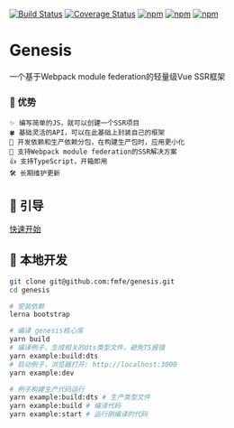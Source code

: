 [![Build Status](https://travis-ci.org/fmfe/genesis.svg?branch=master)](https://travis-ci.org/fmfe/genesis)
[![Coverage Status](https://coveralls.io/repos/github/fmfe/genesis/badge.svg?branch=master)](https://coveralls.io/github/fmfe/genesis?branch=master)
[![npm](https://img.shields.io/npm/v/@fmfe/genesis-core.svg)](https://www.npmjs.com/package/@fmfe/genesis-core) 
[![npm](https://img.shields.io/npm/dm/@fmfe/genesis-core.svg)](https://www.npmjs.com/package/@fmfe/genesis-core)
[![npm](https://img.shields.io/npm/dt/@fmfe/genesis-core.svg)](https://www.npmjs.com/package/@fmfe/genesis-core)
# Genesis
一个基于Webpack module federation的轻量级Vue SSR框架

### 🚀 优势
    ✨ 编写简单的JS，就可以创建一个SSR项目    
    🍀 基础灵活的API，可以在此基础上封装自己的框架    
    🙅 开发依赖和生产依赖分包，在构建生产包时，应用更小化    
    🤝 支持Webpack module federation的SSR解决方案    
    👍 支持TypeScript，开箱即用    
    🛠 长期维护更新    

## 🚪 引导
[快速开始](./docs/zh-CN/quick-start.md)
## 🏃 本地开发
```bash
git clone git@github.com:fmfe/genesis.git
cd genesis

# 安装依赖
lerna bootstrap

# 编译 genesis核心库
yarn build
# 编译例子，生成相关的dts类型文件，避免TS报错
yarn example:build:dts
# 启动例子，浏览器打开: http://localhost:3000
yarn example:dev

# 例子构建生产代码运行
yarn example:build:dts # 生产类型文件
yarn example:build # 编译代码
yarn example:start # 运行刚编译的代码

```
